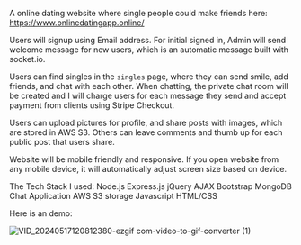A online dating website where single people could make friends here: https://www.onlinedatingapp.online/

Users will signup using Email address. For initial signed in, Admin will send welcome message for new users, which is an automatic message built with socket.io. 

Users can find singles in the `singles` page, where they can send smile, add friends, and chat with each other. When chatting, the private chat room will be created and I will charge users for each message they send and accept payment from clients using Stripe Checkout.

Users can upload pictures for profile, and share posts with images, which are stored in AWS S3. Others can leave comments and thumb up for each public post that users share.

Website will be mobile friendly and responsive. If you open website from any mobile device, it will automatically adjust screen size based on device.

The Tech Stack I used:
Node.js
Express.js
jQuery
AJAX
Bootstrap
MongoDB
Chat Application
AWS S3 storage
Javascript 
HTML/CSS

Here is an demo:

![VID_20240517120812380-ezgif com-video-to-gif-converter (1)](https://github.com/Yufei447/Online-Dating-App/assets/125088087/d52c4c34-c650-4f50-8f9e-a97fdcc9df91)



